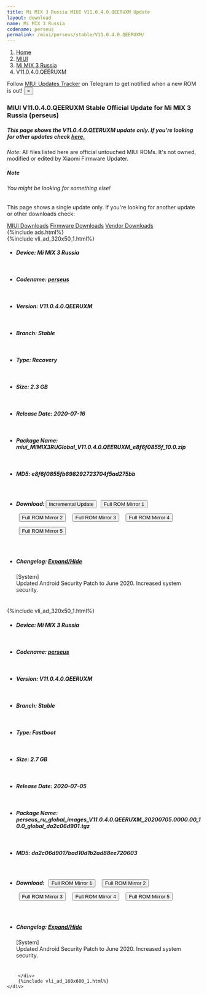 ```yaml
---
title: Mi MIX 3 Russia MIUI V11.0.4.0.QEERUXM Update
layout: download
name: Mi MIX 3 Russia
codename: perseus
permalink: /miui/perseus/stable/V11.0.4.0.QEERUXM/
---
```

<nav aria-label="breadcrumb">
    <ol class="breadcrumb">
        <li class="breadcrumb-item"><a href="/">Home</a></li>
        <li class="breadcrumb-item"><a href="/miui/">MIUI</a></li>
        <li class="breadcrumb-item"><a href="/miui/perseus/">Mi MIX 3 Russia</a></li>
        <li class="breadcrumb-item active" aria-current="page">V11.0.4.0.QEERUXM</li>
    </ol>
</nav>
<div class="alert alert-primary alert-dismissible fade show" role="alert">
    Follow <a href="https://t.me/MIUIUpdatesTracker" class="alert-link">MIUI Updates Tracker</a> on Telegram to get
    notified when a new ROM is out!
    <button type="button" class="close" data-dismiss="alert" aria-label="Close">
        <span aria-hidden="true">&times;</span>
    </button>
</div>
<div class="col-12 mx-auto">
    <h3 class="title bg-light p-2 rounded">MIUI V11.0.4.0.QEERUXM Stable Official Update for Mi MIX 3 Russia (perseus)</h3>
    <h5>This page shows the V11.0.4.0.QEERUXM update only. If you're looking for other updates check
        <a href="/miui/perseus/">here.</a></h5>
    <p><i>Note: </i>All files listed here are official untouched MIUI ROMs.
        It's not owned, modified or edited by Xiaomi Firmware Updater.</p>
    <div class="card">
        <div class="card-body">
            <h5 class="card-title">Note</h5>
            <h6 class="card-subtitle mb-2 text-muted">You might be looking for something else!</h6>
            <p class="card-text">This page shows a single update only.
                If you're looking for another update or other downloads check:</p>
            <a href="/miui/" class="card-link">MIUI Downloads</a>
            <a href="/firmware/" class="card-link">Firmware Downloads</a>
            <a href="/vendor/" class="card-link">Vendor Downloads</a>
        </div>
    </div>
    {%include ads.html%}
    <div class="row justify-content-center">
        <div class="col-10" id="downloads">
                    <div class="card card-body">
            {%include vli_ad_320x50_1.html%}
            <ul class="list-unstyled">
                <li style="padding-bottom: 10px;">
                    <h5><b>Device: </b>Mi MIX 3 Russia</h5>
                </li>
                <li style="padding-bottom: 10px;">
                    <h5><b>Codename: </b> <a href="/miui/perseus/" target="_blank">perseus</a> </h5>
                </li>
                <li style="padding-bottom: 10px;">
                    <h5><b>Version: </b>V11.0.4.0.QEERUXM</h5>
                </li>
                <li style="padding-bottom: 10px;">
                    <h5><b>Branch: </b>Stable</h5>
                </li>
                <li style="padding-bottom: 10px;">
                    <h5><b>Type: </b>Recovery</h5>
                </li>
                <li style="padding-bottom: 10px;">
                    <h5><b>Size: </b>2.3 GB</h5>
                </li>
                <li style="padding-bottom: 10px;">
                    <h5><b>Release Date: </b>2020-07-16</h5>
                </li>
                <li style="padding-bottom: 10px;">
                    <h5><b>Package Name: </b><span id="filename" class="text-dark">miui_MIMIX3RUGlobal_V11.0.4.0.QEERUXM_e8f6f0855f_10.0.zip</span></h5>
                </li>
                <li style="padding-bottom: 10px;">
                    <h5><b>MD5: </b><span id="md5" class="text-muted">e8f6f0855fb698292723704f5ad275bb</span></h5>
                </li>
                <li style="padding-bottom: 10px;">
                    <h5><b>Download: </b><button type="button" id="incremental_download" class="btn btn-warning" onclick="window.open('https://bigota.d.miui.com/V11.0.4.0.QEERUXM/miui-blockota-perseus_ru_global-V11.0.3.0.QEERUXM-V11.0.4.0.QEERUXM-76ff99edb1-10.0.zip', '_blank');"><i class="fa fa-download"></i> Incremental Update</button> <button type="button" id="download" class="btn btn-primary" style="margin: 7px;" onclick="window.open('https://cdnorg.d.miui.com/V11.0.4.0.QEERUXM/miui_MIMIX3RUGlobal_V11.0.4.0.QEERUXM_e8f6f0855f_10.0.zip', '_blank');"><i class="fa fa-download"></i> Full ROM Mirror 1</button> <button type="button" id="download" class="btn btn-primary" style="margin: 7px;" onclick="window.open('https://bkt-sgp-miui-ota-update-alisgp.oss-ap-southeast-1.aliyuncs.com/V11.0.4.0.QEERUXM/miui_MIMIX3RUGlobal_V11.0.4.0.QEERUXM_e8f6f0855f_10.0.zip', '_blank');"><i class="fa fa-download"></i> Full ROM Mirror 2</button> <button type="button" id="download" class="btn btn-primary" style="margin: 7px;" onclick="window.open('https://bn.d.miui.com/V11.0.4.0.QEERUXM/miui_MIMIX3RUGlobal_V11.0.4.0.QEERUXM_e8f6f0855f_10.0.zip', '_blank');"><i class="fa fa-download"></i> Full ROM Mirror 3</button> <button type="button" id="download" class="btn btn-primary" style="margin: 7px;" onclick="window.open('https://bigota.d.miui.com/V11.0.4.0.QEERUXM/miui_MIMIX3RUGlobal_V11.0.4.0.QEERUXM_e8f6f0855f_10.0.zip', '_blank');"><i class="fa fa-download"></i> Full ROM Mirror 4</button> <button type="button" id="download" class="btn btn-primary" style="margin: 7px;" onclick="window.open('https://hugeota.d.miui.com/V11.0.4.0.QEERUXM/miui_MIMIX3RUGlobal_V11.0.4.0.QEERUXM_e8f6f0855f_10.0.zip', '_blank');"><i class="fa fa-download"></i> Full ROM Mirror 5</button></h5>
                </li>
                <li style="padding-bottom: 10px;">
                    <h5><b>Changelog: </b><a href="#perseus_1_changelog" data-toggle="collapse" role="button"
                            aria-expanded="false" aria-controls="perseus_1_changelog"> <i class="fa fa-arrow-down"
                                aria-hidden="true"></i> Expand/Hide</a></h5>
                    <div class="collapse" id="perseus_1_changelog">
                        <p id="changelog_text">[System]<br>Updated Android Security Patch to June 2020. Increased system security.</p>
                    </div>
                </li>
            </ul>
        </div>
        <div class="card card-body">
            {%include vli_ad_320x50_1.html%}
            <ul class="list-unstyled">
                <li style="padding-bottom: 10px;">
                    <h5><b>Device: </b>Mi MIX 3 Russia</h5>
                </li>
                <li style="padding-bottom: 10px;">
                    <h5><b>Codename: </b> <a href="/miui/perseus/" target="_blank">perseus</a> </h5>
                </li>
                <li style="padding-bottom: 10px;">
                    <h5><b>Version: </b>V11.0.4.0.QEERUXM</h5>
                </li>
                <li style="padding-bottom: 10px;">
                    <h5><b>Branch: </b>Stable</h5>
                </li>
                <li style="padding-bottom: 10px;">
                    <h5><b>Type: </b>Fastboot</h5>
                </li>
                <li style="padding-bottom: 10px;">
                    <h5><b>Size: </b>2.7 GB</h5>
                </li>
                <li style="padding-bottom: 10px;">
                    <h5><b>Release Date: </b>2020-07-05</h5>
                </li>
                <li style="padding-bottom: 10px;">
                    <h5><b>Package Name: </b><span id="filename" class="text-dark">perseus_ru_global_images_V11.0.4.0.QEERUXM_20200705.0000.00_10.0_global_da2c06d901.tgz</span></h5>
                </li>
                <li style="padding-bottom: 10px;">
                    <h5><b>MD5: </b><span id="md5" class="text-muted">da2c06d9017bad10d1b2ad88ee720603</span></h5>
                </li>
                <li style="padding-bottom: 10px;">
                    <h5><b>Download: </b> <button type="button" id="download" class="btn btn-primary" style="margin: 7px;" onclick="window.open('https://cdnorg.d.miui.com/V11.0.4.0.QEERUXM/perseus_ru_global_images_V11.0.4.0.QEERUXM_20200705.0000.00_10.0_global_da2c06d901.tgz', '_blank');"><i class="fa fa-download"></i> Full ROM Mirror 1</button> <button type="button" id="download" class="btn btn-primary" style="margin: 7px;" onclick="window.open('https://bkt-sgp-miui-ota-update-alisgp.oss-ap-southeast-1.aliyuncs.com/V11.0.4.0.QEERUXM/perseus_ru_global_images_V11.0.4.0.QEERUXM_20200705.0000.00_10.0_global_da2c06d901.tgz', '_blank');"><i class="fa fa-download"></i> Full ROM Mirror 2</button> <button type="button" id="download" class="btn btn-primary" style="margin: 7px;" onclick="window.open('https://bn.d.miui.com/V11.0.4.0.QEERUXM/perseus_ru_global_images_V11.0.4.0.QEERUXM_20200705.0000.00_10.0_global_da2c06d901.tgz', '_blank');"><i class="fa fa-download"></i> Full ROM Mirror 3</button> <button type="button" id="download" class="btn btn-primary" style="margin: 7px;" onclick="window.open('https://bigota.d.miui.com/V11.0.4.0.QEERUXM/perseus_ru_global_images_V11.0.4.0.QEERUXM_20200705.0000.00_10.0_global_da2c06d901.tgz', '_blank');"><i class="fa fa-download"></i> Full ROM Mirror 4</button> <button type="button" id="download" class="btn btn-primary" style="margin: 7px;" onclick="window.open('https://hugeota.d.miui.com/V11.0.4.0.QEERUXM/perseus_ru_global_images_V11.0.4.0.QEERUXM_20200705.0000.00_10.0_global_da2c06d901.tgz', '_blank');"><i class="fa fa-download"></i> Full ROM Mirror 5</button></h5>
                </li>
                <li style="padding-bottom: 10px;">
                    <h5><b>Changelog: </b><a href="#perseus_2_changelog" data-toggle="collapse" role="button"
                            aria-expanded="false" aria-controls="perseus_2_changelog"> <i class="fa fa-arrow-down"
                                aria-hidden="true"></i> Expand/Hide</a></h5>
                    <div class="collapse" id="perseus_2_changelog">
                        <p id="changelog_text">[System]<br>Updated Android Security Patch to June 2020. Increased system security.</p>
                    </div>
                </li>
            </ul>
        </div>

        </div>
        {%include vli_ad_160x600_1.html%}
    </div>
</div>
